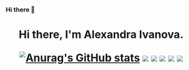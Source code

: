 ### Hi there 👋

<h1 align="center">Hi there, I'm Alexandra Ivanova.</a> 

[![Anurag's GitHub stats](https://github-readme-stats.vercel.app/api?username=IvanovaAM)](https://github.com/IvanovaAM/github-readme-stats)
![](https://github-profile-summary-cards.vercel.app/api/cards/profile-details?username=IvanovaAM&theme=flag_india)
![](https://github-profile-summary-cards.vercel.app/api/cards/most-commit-language?username=IvanovaAM&theme=flag_india)
![](https://github-profile-summary-cards.vercel.app/api/cards/repos-per-language?username=IvanovaAM&theme=flag_india)
![](https://github-profile-summary-cards.vercel.app/api/cards/stats?username=IvanovaAM&theme=flag_india)
![](https://github-profile-summary-cards.vercel.app/api/cards/productive-time?username=IvanovaAM&theme=flag_india)

<!--
**IvanovaAM/IvanovaAM** is a ✨ _special_ ✨ repository because its `README.md` (this file) appears on your GitHub profile.

Here are some ideas to get you started:

- 🔭 I’m currently working on ...
- 🌱 I’m currently learning ...
- 👯 I’m looking to collaborate on ...
- 🤔 I’m looking for help with ...
- 💬 Ask me about ...
- 📫 How to reach me: ...
- 😄 Pronouns: ...
- ⚡ Fun fact: ...
-->
